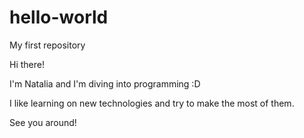 # hello-world
My first repository

Hi there!

I'm Natalia and I'm diving into programming :D

I like learning on new technologies and try to make the most of them.

See you around!
